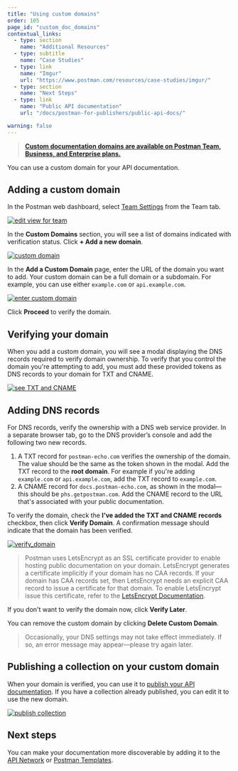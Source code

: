 ```yaml
---
title: "Using custom domains"
order: 105
page_id: "custom_doc_domains"
contextual_links:
  - type: section
    name: "Additional Resources"
  - type: subtitle
    name: "Case Studies"
  - type: link
    name: "Imgur"
    url: "https://www.postman.com/resources/case-studies/imgur/"
  - type: section
    name: "Next Steps"
  - type: link
    name: "Public API documentation"
    url: "/docs/postman-for-publishers/public-api-docs/"

warning: false
---
```


> __[Custom documentation domains are available on Postman Team, Business, and Enterprise plans.](https://www.postman.com/pricing)__

You can use a custom domain for your API documentation.

## Adding a custom domain

In the Postman web dashboard, select [Team Settings](https://go.postman.co/settings/team/general) from the Team tab.

[![edit view for team](https://assets.postman.com/postman-docs/WS-docs-team-settings2-1.png)](https://assets.postman.com/postman-docs/WS-docs-team-settings2-1.png)

In the __Custom Domains__ section, you will see a list of domains indicated with verification status. Click __+ Add a new domain__.

[![custom domain](https://assets.postman.com/postman-docs/WS-docs-custom-domains-1.png)](https://assets.postman.com/postman-docs/WS-docs-custom-domains-1.png)

In the __Add a Custom Domain__ page, enter the URL of the domain you want to add. Your custom domain can be a full domain or a subdomain. For example, you can use either `example.com` or `api.example.com`.

[![enter custom domain](https://assets.postman.com/postman-docs/WS-docs-add-custom-domain-1.png)](https://assets.postman.com/postman-docs/WS-docs-add-custom-domain-1.png)

Click __Proceed__ to verify the domain.

## Verifying your domain

When you add a custom domain, you will see a modal displaying the DNS records required to verify domain ownership. To verify that you control the domain you're attempting to add, you must add these provided tokens as DNS records to your domain for TXT and CNAME.

[![see TXT and CNAME](https://assets.postman.com/postman-docs/WS-verfication-tokens-1.png)](https://assets.postman.com/postman-docs/WS-verfication-tokens-1.png)

## Adding DNS records

For DNS records, verify the ownership with a DNS web service provider. In a separate browser tab, go to the DNS provider’s console and add the following two new records.

1. A TXT record for `postman-echo.com` verifies the ownership of the domain. The value should be the same as the token shown in the modal. Add the TXT record to the __root domain__. For example if you're adding `example.com` or `api.example.com`, add the TXT record to `example.com`.
2. A CNAME record for `docs.postman-echo.com`, as shown in the modal—this should be `phs.getpostman.com`. Add the CNAME record to the URL that's associated with your public documentation.

To verify the domain, check the __I've added the TXT and CNAME records__ checkbox, then click __Verify Domain__. A confirmation message should indicate that the domain has been verified.

[![verify_domain](https://assets.postman.com/postman-docs/WS-docs-verify-domain-1.png)](https://assets.postman.com/postman-docs/WS-docs-verify-domain-1.png)

> Postman uses LetsEncrypt as an SSL certificate provider to enable hosting public documentation on your domain. LetsEncrypt generates a certificate implicitly if your domain has no CAA records. If your domain has CAA records set, then LetsEncrypt needs an explicit CAA record to issue a certificate for that domain. To enable LetsEncrypt issue this certificate, refer to the [LetsEncrypt Documentation](https://letsencrypt.org/docs/caa).

If you don't want to verify the domain now, click __Verify Later__.

You can remove the custom domain by clicking __Delete Custom Domain__.

> Occasionally, your DNS settings may not take effect immediately. If so, an error message may appear—please try again later.

## Publishing a collection on your custom domain

When your domain is verified, you can use it to [publish your API documentation](/docs/postman/api-documentation/publishing-your-docs/). If you have a collection already published, you can edit it to use the new domain.

[![publish collection](https://assets.postman.com/postman-docs/WS-publish-collection-edit-1.png)](https://assets.postman.com/postman-docs/WS-publish-collection-edit-1.png)

## Next steps

You can make your documentation more discoverable by adding it to the [API Network](/docs/postman-for-publishers/api-network/add-api-network/) or [Postman Templates](/docs/postman-for-publishers/postman-templates/add-templates/).
